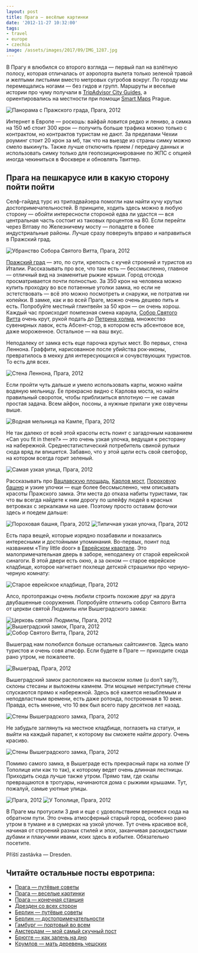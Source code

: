 ```yaml
---
layout: post
title: Прага — весёлые картинки
date: '2012-11-27 10:32:00'
tags:
- travel
- europe
- czechia
image: /assets/images/2017/09/IMG_1287.jpg
---
```


В Прагу я влюбился со второго взгляда — первый пал на взлётную полосу, которая отличалась от аэропорта вылета только зеленой травой и желтыми листьями вместо метровых сугробов вокруг. По городу мы перемещались ногами — без гидов и групп. Маршруты и веселые истории про чуму получали в [TripAdvisor City Guides](http://www.tripadvisor.com/apps-icityguides), а ориентировались на местности при помощи [Smart Maps](http://www.smartmaps.org/) Prague.

![Панорама с Пражского града, Прага, 2012](/assets/images/2017/09/IMG_1287.jpg)

Интернет в Европе — роскошь: вайфай ловится редко и лениво, а симка на 150 мб стоит 300 крон — получить больше трафика можно только с контрактом, но контрактов туристам не дают. За пределами Чехии роуминг стоит 20 крон за мб, так что на выезде из страны симку можно смело выкинуть. Также лучше отключить прием / передачу данных и использовать симку только для геопозиционирование по ЖПС с опцией иногда чекиниться в Фосквере и обновлять Твиттер.

## Прага на пешкарусе или в какую сторону пойти пойти

Селф-гайдед турс из трипэдвайзера помогли нам найти кучу крутых достопримечательностей. В принципе, ходить здесь можно в любую сторону — обойти интересности стороной едва ли удастся — вся центральная часть состоит из таковых процентов на 80. Если перейти через Влтаву по Железничему мосту — попадете в более индустриальные районы. Лучше сразу повернуть вправо и направиться в Пражский град.

![Убранство Собора Святого Витта, Прага, 2012](/assets/images/2017/09/IMG_1300.jpg)

[Пражский град](http://en.wikipedia.org/wiki/Prague_Castle) — это, по сути, крепость с кучей строений и туристов из Италии. Рассказывать про все, что там есть — бессмысленно, главное — отличный вид на знаменитые рыжие крыши. Город отсюда просматривается почти полностью. За 350 крон на человека можно купить проходку во все потаенные уголки замка, но если не эстетствовать — всё это можно посмотреть и снаружи, не потратив ни копейки. В замке, как и во всей Праге, можно очень дешево пить и есть. Попробуйте местный глинтвейн за 50 крон — он очень хорош. Каждый час происходит помпезная смена караула, [Собор Святого Витта](http://en.wikipedia.org/wiki/St._Vitus_Cathedral) очень крут, рукой подать до [Петрина холма](http://en.wikipedia.org/wiki/Pet%C5%99%C3%ADn), множество сувенирных лавок, есть Абсент-стор, в котором есть абсентовое все, даже мороженное. Остальное — на ваш вкус.

Неподалеку от замка есть еще парочка крутых мест. Во первых, стена Леннона. Граффити, нарисованное после убийства рок-иконы, превратилось в мекку для интересующихся и сочувствующих туристов. То есть для всех.

![Стена Леннона, Прага, 2012](/assets/images/2017/09/IMG_1327.jpg)

Если пройти чуть дальше и умело использовать карты, можно найти водяную мельницу. Ее прекрасно видно с Карлова моста, но найти правильный свороток, чтобы приблизиться вплотную — не самая простая задача. Всем айфон, посоны, а нужные прилаги уже озвучены выше.

![Водная мельница на Кампе, Прага, 2012](/assets/images/2017/09/IMG_1331.jpg)

Не так далеко от всей этой красоты есть поинт с загадочным названием «Can you fit in there?» — это очень узкая улочка, ведущая к ресторану на набережной. Среднестатистический потребитель свиной рульки сюда вряд ли впишется. Забавно, что у этой щели есть свой светофор, на котором всегда горит зеленый.

![Самая узкая улица, Прага, 2012](/assets/images/2017/09/IMG_1204.jpg)

Рассказывать про [Вацлавскую площадь](http://en.wikipedia.org/wiki/Wenceslas_Square), [Карлов мост](http://en.wikipedia.org/wiki/Charles_Bridge), [Пороховую башню](http://en.wikipedia.org/wiki/Powder_Tower) и узкие улочки — еще более бессмысленно, чем описывать красоты Пражского замка. Эти места до отказа набиты туристами, так что вы всегда найдете к ним дорогу по шлейфу людей в красных ветровках с зеркалками на шее. Поэтому просто оставим фоточки здесь и поедем дальше:

![Пороховая башня, Прага, 2012](/assets/images/2017/09/IMG_1168.jpg)
![Типичная узкая улочка, Прага, 2012](/assets/images/2017/09/IMG_1324.jpg)

Есть пара вещей, которые изрядно позабавили и показались интересными и достойными упоминания. Во-первых, поинт под названием «Tiny little door» в [Еврейском квартале](http://en.wikipedia.org/wiki/Josefov). Это малопримечательная дверь в заборе, неподалеку от старой еврейской синагоги. В этой двери есть окно, а за окном — старое еврейское кладбище, которое нагнетает похлеще детской страшилки про черную-черную комнату:

![Старое еврейское кладбище, Прага, 2012](/assets/images/2017/09/IMG_1200.jpg)

Алсо, протопражцы очень любили строить похожие друг на друга двубашенные сооружения. Попробуйте отличить собор Святого Витта от церкви святой Людмилы или Вышеградского замка:

![Церковь святой Людмилы, Прага, 2012](/assets/images/2017/09/IMG_1147.jpg)
![Вышеградский замок, Прага, 2012](/assets/images/2017/09/IMG_1265.jpg)
![Собор Святого Витта, Прага, 2012](/assets/images/2017/09/IMG_1305.jpg)

Вышеград нам полюбился больше остальных сайтсиингов. Здесь мало туристов и очень совя атмсфр. Если будете в Праге — приходите сюда рано утром, не пожалеете.

![Вышеград, Прага, 2012](/assets/images/2017/09/IMG_1235.jpg)

Вышеградский замок расположен на высоком холме (u don’t say?), склоны стесаны и выложены камнем. Эти мощные неприступные стены спускаются прямо к набережной. Здесь всё кажется незыблемым и неподвластным времени, есть даже ротонда, построенная в 10 веке. Правда, есть мнение, что 10 век был всего пару десятков лет назад.

![Стены Вышеградского замка, Прага, 2012](/assets/images/2017/09/IMG_1124.jpg)

Не забудьте заглянуть на местное кладбище, поглазеть на статуи, и выйти на каждый парапет, к которому вы сможете найти дорогу. Очень красиво.

![Стены Вышеградского замка, Прага, 2012](/assets/images/2017/09/IMG_1251.jpg)

Помимо самого замка, в Вышеграде есть прекрасный парк на холме (У Тополице или как то так), к которому ведет очень длинная лестницы. Приходить сюда лучше также утром. Прямо там, где скалы превращаются в тротуары, начинаются дома с рыжими крышами. Тут, пожалуй, самые уютные улицы.

![Прага, 2012](/assets/images/2017/09/IMG_1271.jpg)
![У Тополице, Прага, 2012](/assets/images/2017/09/IMG_1232.jpg)

В Праге мы протусили 3 дня и еще с удовольствием вернемся сюда на обратном пути. Это очень атмосферный старый город, особенно рано утром в тумане и в сумерках на узкой улочке. Тут очень красивое всё, начиная от строений разных стилей и эпох, заканчивая раскидистыми дубами и плакучими ивами, коих здесь в избытке. Обязательно посетите.

Příští zastávka — Dresden.

## Читайте остальные посты евротрипа:
- [Прага — путёвые советы](/blog/prague-t/)
- [Прага — веселые картинки](/blog/prague-sights/)
- [Прага — конечная станция](/blog/praga-the-end/)
- [Дрезден со всех сторон](/blog/dresden-dolls/)
- [Берлин — путёвые советы](/blog/berlin-tt/)
- [Берлин — достопримечательности](/blog/berlin-sights/)
- [Гамбург — портовый во всем](/blog/hamburg-ers/)
- [Амстердам — мой самый скучный пост](/blog/amsterdamster/)
- [Брюгге — как залечь на дно](/blog/in-bruges/)
- [Крумлов — мать деревень чешских](/blog/cesky-krumlov/)
